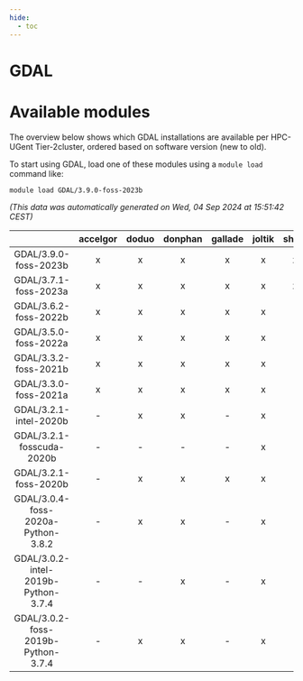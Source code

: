 ```yaml
---
hide:
  - toc
---
```


GDAL
====

# Available modules


The overview below shows which GDAL installations are available per HPC-UGent Tier-2cluster, ordered based on software version (new to old).

To start using GDAL, load one of these modules using a `module load` command like:

```shell
module load GDAL/3.9.0-foss-2023b
```

*(This data was automatically generated on Wed, 04 Sep 2024 at 15:51:42 CEST)*  

| |accelgor|doduo|donphan|gallade|joltik|shinx|skitty|
| :---: | :---: | :---: | :---: | :---: | :---: | :---: | :---: |
|GDAL/3.9.0-foss-2023b|x|x|x|x|x|x|x|
|GDAL/3.7.1-foss-2023a|x|x|x|x|x|x|x|
|GDAL/3.6.2-foss-2022b|x|x|x|x|x|-|x|
|GDAL/3.5.0-foss-2022a|x|x|x|x|x|-|x|
|GDAL/3.3.2-foss-2021b|x|x|x|x|x|-|x|
|GDAL/3.3.0-foss-2021a|x|x|x|x|x|-|x|
|GDAL/3.2.1-intel-2020b|-|x|x|-|x|-|x|
|GDAL/3.2.1-fosscuda-2020b|-|-|-|-|x|-|-|
|GDAL/3.2.1-foss-2020b|-|x|x|x|x|-|x|
|GDAL/3.0.4-foss-2020a-Python-3.8.2|-|x|x|-|x|-|x|
|GDAL/3.0.2-intel-2019b-Python-3.7.4|-|-|x|-|x|-|x|
|GDAL/3.0.2-foss-2019b-Python-3.7.4|-|x|x|-|x|-|x|
